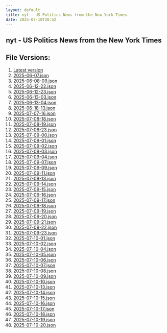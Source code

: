 ```yaml
---
layout: default
title: nyt - US Politics News from the New York Times
date: 2025-07-10T20:52
---
```


## nyt - US Politics News from the New York Times

<div id="data-chart"></div>
<div id="data-table"></div>
<script>
document.addEventListener('DOMContentLoaded', function(){
  document.getElementById('data-table').textContent = 'This source isn't supported for tables yet.';
});
</script>

## File Versions:
1. [Latest version](./latest.json)
2. [2025-06-07.json](./2025-06-07.json)
3. [2025-06-08-09.json](./2025-06-08-09.json)
4. [2025-06-12-22.json](./2025-06-12-22.json)
5. [2025-06-12-23.json](./2025-06-12-23.json)
6. [2025-06-13-03.json](./2025-06-13-03.json)
7. [2025-06-13-04.json](./2025-06-13-04.json)
8. [2025-06-18-13.json](./2025-06-18-13.json)
9. [2025-07-07-16.json](./2025-07-07-16.json)
10. [2025-07-08-18.json](./2025-07-08-18.json)
11. [2025-07-08-19.json](./2025-07-08-19.json)
12. [2025-07-08-23.json](./2025-07-08-23.json)
13. [2025-07-09-00.json](./2025-07-09-00.json)
14. [2025-07-09-01.json](./2025-07-09-01.json)
15. [2025-07-09-02.json](./2025-07-09-02.json)
16. [2025-07-09-03.json](./2025-07-09-03.json)
17. [2025-07-09-04.json](./2025-07-09-04.json)
18. [2025-07-09-07.json](./2025-07-09-07.json)
19. [2025-07-09-09.json](./2025-07-09-09.json)
20. [2025-07-09-11.json](./2025-07-09-11.json)
21. [2025-07-09-13.json](./2025-07-09-13.json)
22. [2025-07-09-14.json](./2025-07-09-14.json)
23. [2025-07-09-15.json](./2025-07-09-15.json)
24. [2025-07-09-16.json](./2025-07-09-16.json)
25. [2025-07-09-17.json](./2025-07-09-17.json)
26. [2025-07-09-18.json](./2025-07-09-18.json)
27. [2025-07-09-19.json](./2025-07-09-19.json)
28. [2025-07-09-20.json](./2025-07-09-20.json)
29. [2025-07-09-21.json](./2025-07-09-21.json)
30. [2025-07-09-22.json](./2025-07-09-22.json)
31. [2025-07-09-23.json](./2025-07-09-23.json)
32. [2025-07-10-01.json](./2025-07-10-01.json)
33. [2025-07-10-02.json](./2025-07-10-02.json)
34. [2025-07-10-04.json](./2025-07-10-04.json)
35. [2025-07-10-05.json](./2025-07-10-05.json)
36. [2025-07-10-06.json](./2025-07-10-06.json)
37. [2025-07-10-07.json](./2025-07-10-07.json)
38. [2025-07-10-08.json](./2025-07-10-08.json)
39. [2025-07-10-09.json](./2025-07-10-09.json)
40. [2025-07-10-10.json](./2025-07-10-10.json)
41. [2025-07-10-13.json](./2025-07-10-13.json)
42. [2025-07-10-14.json](./2025-07-10-14.json)
43. [2025-07-10-15.json](./2025-07-10-15.json)
44. [2025-07-10-16.json](./2025-07-10-16.json)
45. [2025-07-10-17.json](./2025-07-10-17.json)
46. [2025-07-10-18.json](./2025-07-10-18.json)
47. [2025-07-10-19.json](./2025-07-10-19.json)
48. [2025-07-10-20.json](./2025-07-10-20.json)
